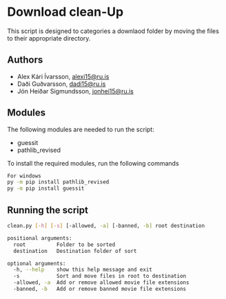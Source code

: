 # Download clean-Up

This script is designed to categories a downlaod folder by moving the files to their appropriate directory. 

## Authors
* Alex Kári Ívarsson, alexi15@ru.is
* Daði Guðvarsson, dadi15@ru.is
* Jón Heiðar Sigmundsson, jonhei15@ru.is

## Modules
The following modules are needed to run the script:
* guessit
* pathlib_revised

To install the required modules, run the following commands
```bash 
For windows
py -m pip install pathlib_revised
py -m pip install guessit
```

## Running the script
```bash
clean.py [-h] [-s] [-allowed, -a] [-banned, -b] root destination
```
```bash
positional arguments:
  root          Folder to be sorted
  destination   Destination folder of sort

optional arguments:
  -h, --help    show this help message and exit
  -s            Sort and move files in root to destination
  -allowed, -a  Add or remove allowed movie file extensions
  -banned, -b   Add or remove banned movie file extensions
```

